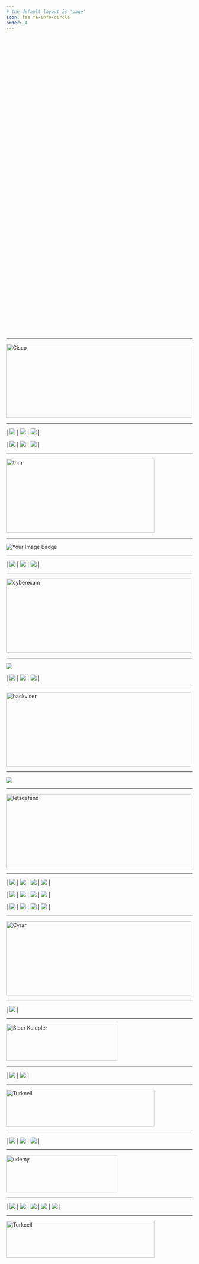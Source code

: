 ```yaml
---
# the default layout is 'page'
icon: fas fa-info-circle
order: 4
---
```




<div style="display: flex; justify-content: center; align-items: center; gap: 20px; height: 20vh;">
    <a href="https://github.com/umutsaglam" target="_blank" style="text-decoration: none; outline: none; border: none;">
        <i class="fab fa-github" style="font-size: 40px; color: black;"></i>
    </a>
    <a href="https://twitter.com/umutsagl4m" target="_blank" style="text-decoration: none; outline: none; border: none;">
        <i class="fab fa-x-twitter" style="font-size: 40px; color: black;"></i>
    </a>
    <a href="https://linkedin.com/in/umut-saglam" target="_blank" style="text-decoration: none; outline: none; border: none;">
        <i class="fab fa-linkedin" style="font-size: 40px; color: black;"></i>
    </a>
    <a href="https://www.youtube.com/watch?v=ZHgyQGoeaB0" target="_blank" style="text-decoration: none; outline: none; border: none;">
        <i class="fa-solid fa-phone" style="font-size: 40px; color: black;"></i>
    </a>
</div>

---

<img src="https://github.com/umutsaglam/umutsaglam.github.io/raw/main/images/cisco.png" alt="Cisco" width="500" height="200" />

---

| ![](https://github.com/umutsaglam/umutsaglam.github.io/blob/main/images/sertifika/Cyber_Threat_Management_Badge.webp?raw=true) | ![](https://github.com/umutsaglam/umutsaglam.github.io/blob/main/images/sertifika/Ethical_Hacker_Badge.webp?raw=true) | ![](https://github.com/umutsaglam/umutsaglam.github.io/blob/main/images/ic1.jpg?raw=true) |



| ![](https://github.com/umutsaglam/umutsaglam.github.io/blob/main/images/ctm.png?raw=true) | ![](https://github.com/umutsaglam/umutsaglam.github.io/blob/main/images/eh.png?raw=true) | ![](https://github.com/umutsaglam/umutsaglam.github.io/blob/main/images/ic.png?raw=true) |

---

<img src="https://github.com/umutsaglam/umutsaglam.github.io/raw/main/images/thm2.webp" alt="thm" width="400" height="200" />

---

<img src="https://tryhackme-badges.s3.amazonaws.com/solidsec.png" alt="Your Image Badge" />


---

| ![](https://github.com/umutsaglam/umutsaglam.github.io/blob/main/images/sertifika/THM-VVLGVZGNXK.webp?raw=true) | ![](https://github.com/umutsaglam/umutsaglam.github.io/blob/main/images/sertifika/THM-KM78V0PLNA.webp?raw=true) | ![](https://github.com/umutsaglam/umutsaglam.github.io/blob/main/images/sertifika/THM-ACWNTUM8VV.webp?raw=true) |


---

<img src="https://github.com/umutsaglam/umutsaglam.github.io/raw/main/images/cyberexam.png" alt="cyberexam" width="500" height="200" />

---

![](https://github.com/umutsaglam/umutsaglam.github.io/blob/main/images/cyberexam/cyber3.webp?raw=true)


| ![](https://github.com/umutsaglam/umutsaglam.github.io/blob/main/images/cyberexam/pen.webp?raw=true) | ![](https://github.com/umutsaglam/umutsaglam.github.io/blob/main/images/cyberexam/bug.webp?raw=true) | ![](https://github.com/umutsaglam/umutsaglam.github.io/blob/main/images/cyberexam/soc.webp?raw=true) |

---

<img src="https://github.com/umutsaglam/umutsaglam.github.io/raw/main/images/hackviser2.png" alt="hackviser" width="500" height="200" />

---

![](https://github.com/umutsaglam/umutsaglam.github.io/blob/main/images/yeni.png?raw=true)

---

<img src="https://github.com/umutsaglam/umutsaglam.github.io/raw/main/images/letsdefend.webp" alt="letsdefend" width="500" height="200" />

---

| ![](https://github.com/umutsaglam/umutsaglam.github.io/blob/main/images/letsdefend/1.webp?raw=true) | ![](https://github.com/umutsaglam/umutsaglam.github.io/blob/main/images/letsdefend/2.webp?raw=true) | ![](https://github.com/umutsaglam/umutsaglam.github.io/blob/main/images/letsdefend/3.webp?raw=true) | ![](https://github.com/umutsaglam/umutsaglam.github.io/blob/main/images/letsdefend/4.webp?raw=true) |

| ![](https://github.com/umutsaglam/umutsaglam.github.io/blob/main/images/letsdefend/5.webp?raw=true) | ![](https://github.com/umutsaglam/umutsaglam.github.io/blob/main/images/letsdefend/6.webp?raw=true) | ![](https://github.com/umutsaglam/umutsaglam.github.io/blob/main/images/letsdefend/7.webp?raw=true) | ![](https://github.com/umutsaglam/umutsaglam.github.io/blob/main/images/letsdefend/8.webp?raw=true) |

| ![](https://github.com/umutsaglam/umutsaglam.github.io/blob/main/images/letsdefend/9.webp?raw=true) | ![](https://github.com/umutsaglam/umutsaglam.github.io/blob/main/images/letsdefend/10.webp?raw=true) | ![](https://github.com/umutsaglam/umutsaglam.github.io/blob/main/images/letsdefend/11.webp?raw=true) | ![](https://github.com/umutsaglam/umutsaglam.github.io/blob/main/images/letsdefend/12.webp?raw=true) |

---

<img src="https://github.com/umutsaglam/umutsaglam.github.io/raw/main/images/cyrar.png" alt="Cyrar" width="500" height="200" />

---

| ![](https://github.com/umutsaglam/umutsaglam.github.io/blob/main/images/sertifika/cybrary-cert-ethical-hacking_page-0001.webp?raw=true) |

---

<img src="https://github.com/umutsaglam/umutsaglam.github.io/raw/main/images/siber3.webp" alt="Siber Kulupler" width="300" height="100" />

---

| ![](https://github.com/umutsaglam/umutsaglam.github.io/blob/main/images/sertifika/thumbnail_skb_sertifika1.webp?raw=true) | ![](https://github.com/umutsaglam/umutsaglam.github.io/blob/main/images/sertifika/thumbnail_skb_sertifika2.webp?raw=true) |

---

<img src="https://github.com/umutsaglam/umutsaglam.github.io/raw/main/images/turkcell3.png" alt="Turkcell" width="400" height="100" />

---

| ![](https://github.com/umutsaglam/umutsaglam.github.io/blob/main/images/sertifika/Pentesting101.webp?raw=true) | ![](https://github.com/umutsaglam/umutsaglam.github.io/blob/main/images/sertifika/Python101.webp?raw=true) | ![](https://github.com/umutsaglam/umutsaglam.github.io/blob/main/images/sertifika/SQL.webp?raw=true) |

---

<img src="https://github.com/umutsaglam/umutsaglam.github.io/raw/main/images/udemy2.webp" alt="udemy" width="300" height="100" />

---

| ![](https://github.com/umutsaglam/umutsaglam.github.io/blob/main/images/udemy/1.webp?raw=true) | ![](https://github.com/umutsaglam/umutsaglam.github.io/blob/main/images/udemy/2.webp?raw=true) | ![](https://github.com/umutsaglam/umutsaglam.github.io/blob/main/images/udemy/3.webp?raw=true) | ![](https://github.com/umutsaglam/umutsaglam.github.io/blob/main/images/udemy/4.webp?raw=true) | ![](https://github.com/umutsaglam/umutsaglam.github.io/blob/main/images/udemy/5.webp?raw=true) |

---

<img src="https://github.com/umutsaglam/umutsaglam.github.io/raw/main/images/cat.png" alt="Turkcell" width="400" height="100" />

